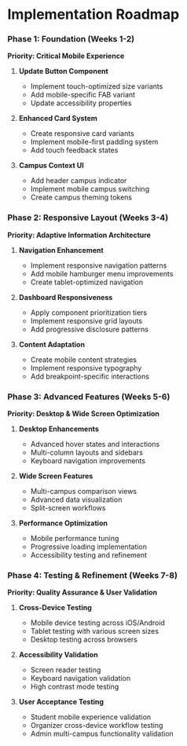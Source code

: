 # Implementation Roadmap

### Phase 1: Foundation (Weeks 1-2)
**Priority: Critical Mobile Experience**
1. **Update Button Component**
   - Implement touch-optimized size variants
   - Add mobile-specific FAB variant
   - Update accessibility properties

2. **Enhanced Card System**
   - Create responsive card variants
   - Implement mobile-first padding system
   - Add touch feedback states

3. **Campus Context UI**
   - Add header campus indicator
   - Implement mobile campus switching
   - Create campus theming tokens

### Phase 2: Responsive Layout (Weeks 3-4)
**Priority: Adaptive Information Architecture**
1. **Navigation Enhancement**
   - Implement responsive navigation patterns
   - Add mobile hamburger menu improvements
   - Create tablet-optimized navigation

2. **Dashboard Responsiveness**
   - Apply component prioritization tiers
   - Implement responsive grid layouts
   - Add progressive disclosure patterns

3. **Content Adaptation**
   - Create mobile content strategies
   - Implement responsive typography
   - Add breakpoint-specific interactions

### Phase 3: Advanced Features (Weeks 5-6)
**Priority: Desktop & Wide Screen Optimization**
1. **Desktop Enhancements**
   - Advanced hover states and interactions
   - Multi-column layouts and sidebars
   - Keyboard navigation improvements

2. **Wide Screen Features**
   - Multi-campus comparison views
   - Advanced data visualization
   - Split-screen workflows

3. **Performance Optimization**
   - Mobile performance tuning
   - Progressive loading implementation
   - Accessibility testing and refinement

### Phase 4: Testing & Refinement (Weeks 7-8)
**Priority: Quality Assurance & User Validation**
1. **Cross-Device Testing**
   - Mobile device testing across iOS/Android
   - Tablet testing with various screen sizes
   - Desktop testing across browsers

2. **Accessibility Validation**
   - Screen reader testing
   - Keyboard navigation validation
   - High contrast mode testing

3. **User Acceptance Testing**
   - Student mobile experience validation
   - Organizer cross-device workflow testing
   - Admin multi-campus functionality validation

